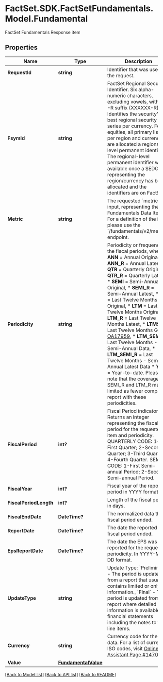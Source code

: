 # FactSet.SDK.FactSetFundamentals.Model.Fundamental
FactSet Fundamentals Response item

## Properties

Name | Type | Description | Notes
------------ | ------------- | ------------- | -------------
**RequestId** | **string** | Identifier that was used for the request. | [optional] 
**FsymId** | **string** | FactSet Regional Security Identifier. Six alpha-numeric characters, excluding vowels, with an -R suffix (XXXXXX-R). Identifies the security&#39;s best regional security data series per currency. For equities, all primary listings per region and currency are allocated a regional-level permanent identifier. The regional-level permanent identifier will be available once a SEDOL representing the region/currency has been allocated and the identifiers are on FactSet. | [optional] 
**Metric** | **string** | The requested &#x60;metric&#x60; input, representing the Fundamentals Data Item. For a definition of the item please use the &#x60;/fundamentals/v2/metrics&#x60; endpoint. | [optional] 
**Periodicity** | **string** | Periodicity or frequency of the fiscal periods, where  * **ANN** &#x3D; Annual Original,  * **ANN_R** &#x3D; Annual Latest,  * **QTR** &#x3D; Quarterly Original,  * **QTR_R** &#x3D; Quarterly Latest,  * **SEMI** &#x3D; Semi-Annual Original,  * **SEMI_R** &#x3D; Semi-Annual Latest,  * **CAL** &#x3D; Last Twelve Months Original,  * **LTM** &#x3D; Last Twelve Months Original, * **LTM_R** &#x3D; Last Twelve Months Latest,  * **LTMSG** &#x3D; Last Twelve Months Global [OA17959](https://my.apps.factset.com/oa/pages/17959),  * **LTM_SEMI** &#x3D; Last Twelve Months - Semi-Annual Data,  * **LTM_SEMI_R** &#x3D; Last Twelve Months - Semi-Annual  Latest Data  * **YTD** &#x3D; Year-to-date.   Please note that the coverage for SEMI_R and LTM_R may be limited as fewer companies report with these periodicities.  | [optional] 
**FiscalPeriod** | **int?** | Fiscal Period indicator. Returns an integer representing the fiscal period for the requested item and periodicity.  QUARTERLY CODE: 1-First Quarter; 2-Second Quarter; 3-Third Quarter; 4-Fourth Quarter. SEMI-CODE: 1-First Semi-annual Period; 2-Second Semi-annual Period. | 
**FiscalYear** | **int?** | Fiscal year of the reported period in YYYY format. | [optional] 
**FiscalPeriodLength** | **int?** | Length of the fiscal period in days. | [optional] 
**FiscalEndDate** | **DateTime?** | The normalized data the fiscal period ended. | [optional] 
**ReportDate** | **DateTime?** | The date the reported fiscal period ended. | [optional] 
**EpsReportDate** | **DateTime?** | The date the EPS was reported for the requested periodicity. In YYYY-MM-DD format. | [optional] 
**UpdateType** | **string** | Update Type: &#x60;Preliminary&#x60; - The period is updated from a report that usually contains limited or only key information., &#x60;Final&#x60; - The period is updated from a report where detailed information is available in financial statements including the notes to the line items. | [optional] 
**Currency** | **string** | Currency code for the data. For a list of currency ISO codes, visit [Online Assistant Page #1470](https://oa.apps.factset.com/pages/1470). | [optional] 
**Value** | [**FundamentalValue**](FundamentalValue.md) |  | [optional] 

[[Back to Model list]](../README.md#documentation-for-models) [[Back to API list]](../README.md#documentation-for-api-endpoints) [[Back to README]](../README.md)

